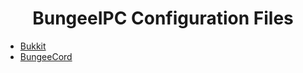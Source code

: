 <h1 style="text-align:center">BungeeIPC Configuration Files</h1>

<ul>
<li><a href="./bukkit/">Bukkit</a></li>
<li><a href="./bungeecord/">BungeeCord</a></li>
</ul>
